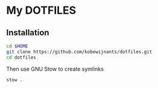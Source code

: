 # My DOTFILES

## Installation

```bash
cd $HOME
git clone https://github.com/kobewijnants/dotfiles.git
cd dotfiles
```

Then use GNU Stow to create symlinks

```bash
stow .
```
